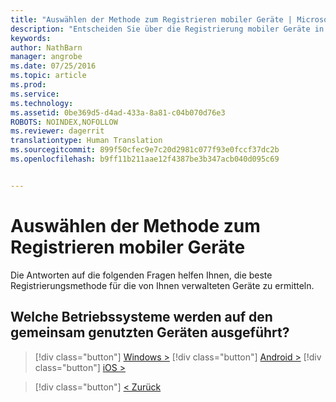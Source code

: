 ```yaml
---
title: "Auswählen der Methode zum Registrieren mobiler Geräte | Microsoft Intune"
description: "Entscheiden Sie über die Registrierung mobiler Geräte in Intune durch Beantworten einiger einfacher Fragen"
keywords: 
author: NathBarn
manager: angrobe
ms.date: 07/25/2016
ms.topic: article
ms.prod: 
ms.service: 
ms.technology: 
ms.assetid: 0be369d5-d4ad-433a-8a81-c04b070d76e3
ROBOTS: NOINDEX,NOFOLLOW
ms.reviewer: dagerrit
translationtype: Human Translation
ms.sourcegitcommit: 899f50cfec9e7c20d2981c077f93e0fccf37dc2b
ms.openlocfilehash: b9ff11b211aae12f4387be3b347acb040d095c69


---
```

# Auswählen der Methode zum Registrieren mobiler Geräte

Die Antworten auf die folgenden Fragen helfen Ihnen, die beste Registrierungsmethode für die von Ihnen verwalteten Geräte zu ermitteln.

## **Welche Betriebssysteme werden auf den gemeinsam genutzten Geräten ausgeführt?**

  > [!div class="button"]
  [Windows >](/intune/deploy-use/enroll-corporate-owned-devices-with-the-device-enrollment-manager-in-microsoft-intune)
  > [!div class="button"]
  [Android >](/intune/deploy-use/enroll-corporate-owned-devices-with-the-device-enrollment-manager-in-microsoft-intune)
  > [!div class="button"]
  [iOS >](choose-how-to-enroll-devices5.md)

  > [!div class="button"]
  [< Zurück](choose-how-to-enroll-devices3.md)



<!--HONumber=Sep16_HO2-->


